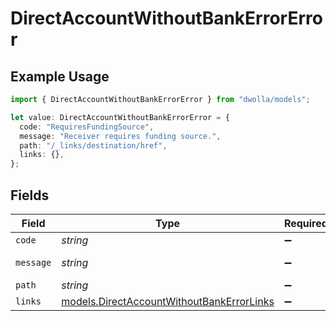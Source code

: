# DirectAccountWithoutBankErrorError

## Example Usage

```typescript
import { DirectAccountWithoutBankErrorError } from "dwolla/models";

let value: DirectAccountWithoutBankErrorError = {
  code: "RequiresFundingSource",
  message: "Receiver requires funding source.",
  path: "/_links/destination/href",
  links: {},
};
```

## Fields

| Field                                                                                        | Type                                                                                         | Required                                                                                     | Description                                                                                  | Example                                                                                      |
| -------------------------------------------------------------------------------------------- | -------------------------------------------------------------------------------------------- | -------------------------------------------------------------------------------------------- | -------------------------------------------------------------------------------------------- | -------------------------------------------------------------------------------------------- |
| `code`                                                                                       | *string*                                                                                     | :heavy_minus_sign:                                                                           | N/A                                                                                          | RequiresFundingSource                                                                        |
| `message`                                                                                    | *string*                                                                                     | :heavy_minus_sign:                                                                           | N/A                                                                                          | Receiver requires funding source.                                                            |
| `path`                                                                                       | *string*                                                                                     | :heavy_minus_sign:                                                                           | N/A                                                                                          | /_links/destination/href                                                                     |
| `links`                                                                                      | [models.DirectAccountWithoutBankErrorLinks](../models/directaccountwithoutbankerrorlinks.md) | :heavy_minus_sign:                                                                           | N/A                                                                                          | {}                                                                                           |